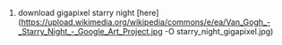 1. download gigapixel starry night [here](https://upload.wikimedia.org/wikipedia/commons/e/ea/Van_Gogh_-_Starry_Night_-_Google_Art_Project.jpg -O starry_night_gigapixel.jpg)


